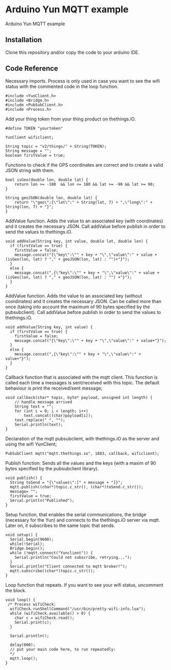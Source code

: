 # Arduino Yun MQTT example

Arduino Yun MQTT example

## Installation

Clone this repository and/or copy the code to your arduino IDE.

## Code Reference
Necessary imports. Process is only used in case you want to see the wifi status with the commented code in the loop function.
```Arduino
#include <YunClient.h>
#include <Bridge.h>
#include <PubSubClient.h>
#include <Process.h>
```
Add your thing token from your thing product on thethings.iO. 
```Arduino
#define TOKEN "yourtoken"

YunClient wificlient;

String topic = "v2/things/" + String(TOKEN);
String message = "";
boolean firstValue = true;
```
Functions to check if the GPS coordinates are correct and to create a valid JSON string with them.
```Arduino
bool isGeo(double lon, double lat) {
    return lon >= -180  && lon <= 180 && lat >= -90 && lat >= 90;
}

String geoJSON(double lon, double lat) {
    return "\"geo\":{\"lat\":" + String(lat, 7) + ",\"long\":" + String(lon, 7) + "}";
}
```
AddValue function. Adds the value to an associated key (with coordinates) and it creates the necessary JSON.  Call addValue before publish in order to send the values to thethings.iO.
```Arduino
void addValue(String key, int value, double lat, double lon) {
  if (firstValue == true) {
    firstValue = false;
    message.concat("{\"key\":\"" + key + "\",\"value\":" + value +(isGeo(lon, lat) ? "," + geoJSON(lon, lat) : "")+"}");
  }
  else {
    message.concat(",{\"key\":\"" + key + "\",\"value\":" + value +(isGeo(lon, lat) ? "," + geoJSON(lon, lat) : "") +"}");
  }
}
```
AddValue function. Adds the value to an associated key (without coordinates) and it creates the necessary JSON. Can be called more than once (taking into account the maximum of 90 bytes specified by the pubsubclient). Call addValue before publish in order to send the values to thethings.iO.
```Arduino
void addValue(String key, int value) {
  if (firstValue == true) {
    firstValue = false;
    message.concat("{\"key\":\"" + key + "\",\"value\":" + value+"}");
  }
  else {
    message.concat(",{\"key\":\"" + key + "\",\"value\":" + value+"}");
  }
}
```
Callback function that is associated with the mqtt client. This function is called each time a messages is sent/received with this topic. The default behaviour is print the received/sent message;
```Arduino
void callback(char* topic, byte* payload, unsigned int length) {
    // handle message arrived
    String text = "";
    for (int i = 0; i < length; i++)
        text.concat((char)payload[i]);
    text.replace(" ", "");
    Serial.println(text);
}
```
Declaration of the mqtt pubsubclient, with thethings.iO as the server and using the wifi YunClient;
```Arduino
PubSubClient mqtt("mqtt.thethings.io", 1883, callback, wificlient);
```

Publish function: Sends all the values and the keys (with a maxim of 90 bytes specified by the pubsubclient library).
```Arduino
void publish() {
  String toSend = "{\"values\":[" + message + "]}";
  mqtt.publish((char*)topic.c_str(), (char*)toSend.c_str());
  message= "";
  firstValue = true;
  Serial.println("Published");
}
```
Setup function, that enables the serial communications, the bridge (necessary for the Yun) and connects to the thethings.iO server via mqtt. Later on, it subscribes to the same topic that sends.
```Arduino
void setup() {
  Serial.begin(9600); 
  while(!Serial);
  Bridge.begin();
  while (!mqtt.connect("Yunclient")) {
    Serial.println("Could not subscribe, retrying...");
  }
  Serial.println("Client connected to mqtt broker!");
  mqtt.subscribe((char*)topic.c_str());
}
```
Loop function that repeats. If you want to see your wifi status, uncomment the block.

```Arduino
void loop() {
 /* Process wifiCheck;
  wifiCheck.runShellCommand("/usr/bin/pretty-wifi-info.lua");
  while (wifiCheck.available() > 0) {
    char c = wifiCheck.read();
    Serial.print(c);
  }

  Serial.println();

  delay(000);
  // put your main code here, to run repeatedly:
  */
  mqtt.loop();
}
```